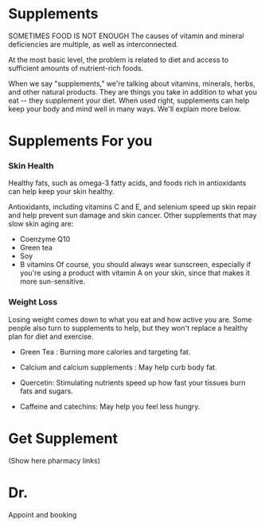 # Supplements 

 SOMETIMES FOOD IS NOT ENOUGH
The causes of vitamin and mineral deficiencies are multiple, as well as interconnected.

At the most basic level, the problem is related to diet and access to sufficient amounts of nutrient-rich foods. 

When we say "supplements," we're talking about vitamins, minerals, herbs, and other natural products. They are things you take in addition to what you eat -- they supplement your diet. When used right, supplements can help keep your body and mind well in many ways. We'll explain more below.







# Supplements For you
### Skin Health


Healthy fats, such as omega-3 fatty acids, and foods rich in antioxidants can help keep your skin healthy.

 Antioxidants, including vitamins C and E, and selenium speed up skin repair and help prevent sun damage and skin cancer. 
Other supplements that may slow skin aging are:
* Coenzyme Q10
* Green tea
* Soy
* B vitamins
Of course, you should always wear sunscreen, especially if you're using a product with vitamin A on your skin, since that makes it more sun-sensitive.

### Weight Loss 

Losing weight comes down to what you eat and how active you are. Some people also turn to supplements to help, but they won't replace a healthy plan for diet and exercise.


* Green Tea  : Burning more calories and targeting fat.

* Calcium and calcium supplements :  May help curb body fat. 

* Quercetin:  Stimulating nutrients speed up how fast your tissues burn fats and sugars. 

* Caffeine and catechins: May help you feel less hungry. 



# Get Supplement
(Show here pharmacy links)


# Dr.
Appoint and booking 

